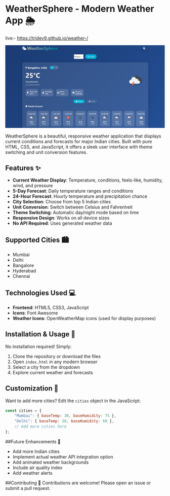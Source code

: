 # WeatherSphere - Modern Weather App 🌦️

live:- https://tridev9.github.io/weather-/

![WeatherSphere Screenshot](screenshot.png)

WeatherSphere is a beautiful, responsive weather application that displays current conditions and forecasts for major Indian cities. Built with pure HTML, CSS, and JavaScript, it offers a sleek user interface with theme switching and unit conversion features.

## Features ✨

- **Current Weather Display**: Temperature, conditions, feels-like, humidity, wind, and pressure
- **5-Day Forecast**: Daily temperature ranges and conditions
- **24-Hour Forecast**: Hourly temperature and precipitation chance
- **City Selection**: Choose from top 5 Indian cities
- **Unit Conversion**: Switch between Celsius and Fahrenheit
- **Theme Switching**: Automatic day/night mode based on time
- **Responsive Design**: Works on all device sizes
- **No API Required**: Uses generated weather data

## Supported Cities 🏙️

- Mumbai
- Delhi
- Bangalore
- Hyderabad
- Chennai

## Technologies Used 💻

- **Frontend**: HTML5, CSS3, JavaScript
- **Icons**: Font Awesome
- **Weather Icons**: OpenWeatherMap icons (used for display purposes)

## Installation & Usage 🚀

No installation required! Simply:

1. Clone the repository or download the files
2. Open `index.html` in any modern browser
3. Select a city from the dropdown
4. Explore current weather and forecasts

## Customization 🎨

Want to add more cities? Edit the `cities` object in the JavaScript:

```javascript
const cities = {
    "Mumbai": { baseTemp: 30, baseHumidity: 75 },
    "Delhi": { baseTemp: 28, baseHumidity: 60 },
    // Add more cities here
};
```

##Future Enhancements 🔮

* Add more Indian cities
* Implement actual weather API integration option
* Add animated weather backgrounds
* Include air quality index
* Add weather alerts

##Contributing 🤝
Contributions are welcome! Please open an issue or submit a pull request.
